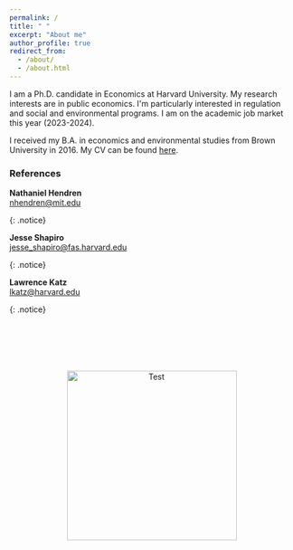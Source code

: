 ```yaml
---
permalink: /
title: " "
excerpt: "About me"
author_profile: true
redirect_from: 
  - /about/
  - /about.html
---
```


I am a Ph.D. candidate in Economics at Harvard University. My research interests are in public economics. I'm particularly interested in regulation and social and environmental programs. I am on the academic job market this year (2023-2024).

I received my B.A. in economics and environmental studies from Brown University in 2016. My CV can be found <a href="http://jenna-anders.github.io/files/Anders_CV_2023.pdf" target="_blank">here</a>.

### References 


<p><strong>Nathaniel Hendren</strong><br><a href="mailto:nhendren@mit.edu">nhendren@mit.edu</a></p>{: .notice}



<p><strong>Jesse Shapiro</strong><br><a href="mailto:jesse_shapiro@fas.harvard.edu">jesse_shapiro@fas.harvard.edu</a></p>{: .notice}



<p><strong>Lawrence Katz</strong><br><a href="mailto:lkatz@harvard.edu">lkatz@harvard.edu</a></p>{: .notice}

<br>

<p style="text-align:center; margin-top:100px"><img src="images/fortwitter.jpeg" alt="Test" width="300" height="auto"> </p>

